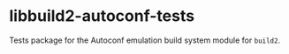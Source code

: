 # libbuild2-autoconf-tests

Tests package for the Autoconf emulation build system module for `build2`.
